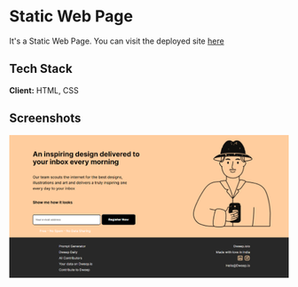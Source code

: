 
# Static Web Page

It's a Static Web Page. You can visit the deployed site [here](["here"](https://sauravsatpute.github.io/MicroProject---Static-WebPage/))


## Tech Stack

**Client:** HTML, CSS




## Screenshots

![App Screenshot](static.png)

